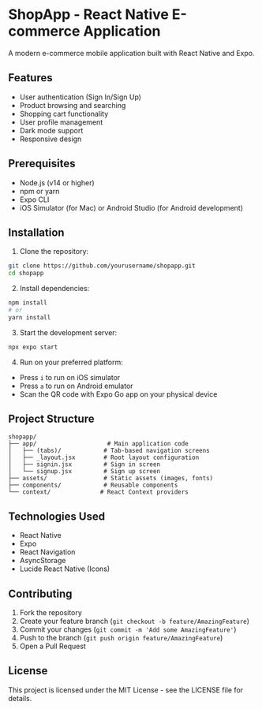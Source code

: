 # ShopApp - React Native E-commerce Application

A modern e-commerce mobile application built with React Native and Expo.

## Features

- User authentication (Sign In/Sign Up)
- Product browsing and searching
- Shopping cart functionality
- User profile management
- Dark mode support
- Responsive design

## Prerequisites

- Node.js (v14 or higher)
- npm or yarn
- Expo CLI
- iOS Simulator (for Mac) or Android Studio (for Android development)

## Installation

1. Clone the repository:
```bash
git clone https://github.com/yourusername/shopapp.git
cd shopapp
```

2. Install dependencies:
```bash
npm install
# or
yarn install
```

3. Start the development server:
```bash
npx expo start
```

4. Run on your preferred platform:
- Press `i` to run on iOS simulator
- Press `a` to run on Android emulator
- Scan the QR code with Expo Go app on your physical device

## Project Structure

```
shopapp/
├── app/                    # Main application code
│   ├── (tabs)/            # Tab-based navigation screens
│   ├── _layout.jsx        # Root layout configuration
│   ├── signin.jsx         # Sign in screen
│   └── signup.jsx         # Sign up screen
├── assets/                # Static assets (images, fonts)
├── components/            # Reusable components
└── context/              # React Context providers
```

## Technologies Used

- React Native
- Expo
- React Navigation
- AsyncStorage
- Lucide React Native (Icons)

## Contributing

1. Fork the repository
2. Create your feature branch (`git checkout -b feature/AmazingFeature`)
3. Commit your changes (`git commit -m 'Add some AmazingFeature'`)
4. Push to the branch (`git push origin feature/AmazingFeature`)
5. Open a Pull Request

## License

This project is licensed under the MIT License - see the LICENSE file for details.
